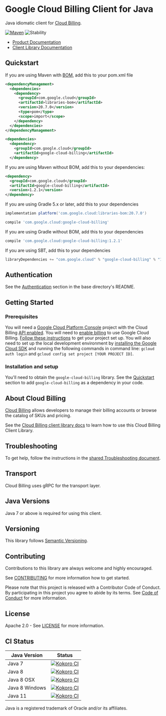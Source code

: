 # Google Cloud Billing Client for Java

Java idiomatic client for [Cloud Billing][product-docs].

[![Maven][maven-version-image]][maven-version-link]
![Stability][stability-image]

- [Product Documentation][product-docs]
- [Client Library Documentation][javadocs]

## Quickstart

If you are using Maven with [BOM][libraries-bom], add this to your pom.xml file
```xml
<dependencyManagement>
  <dependencies>
    <dependency>
      <groupId>com.google.cloud</groupId>
      <artifactId>libraries-bom</artifactId>
      <version>20.7.0</version>
      <type>pom</type>
      <scope>import</scope>
    </dependency>
  </dependencies>
</dependencyManagement>

<dependencies>
  <dependency>
    <groupId>com.google.cloud</groupId>
    <artifactId>google-cloud-billing</artifactId>
  </dependency>

```

If you are using Maven without BOM, add this to your dependencies:

```xml
<dependency>
  <groupId>com.google.cloud</groupId>
  <artifactId>google-cloud-billing</artifactId>
  <version>1.2.1</version>
</dependency>

```

If you are using Gradle 5.x or later, add this to your dependencies
```Groovy
implementation platform('com.google.cloud:libraries-bom:20.7.0')

compile 'com.google.cloud:google-cloud-billing'
```
If you are using Gradle without BOM, add this to your dependencies
```Groovy
compile 'com.google.cloud:google-cloud-billing:1.2.1'
```

If you are using SBT, add this to your dependencies
```Scala
libraryDependencies += "com.google.cloud" % "google-cloud-billing" % "1.2.1"
```

## Authentication

See the [Authentication][authentication] section in the base directory's README.

## Getting Started

### Prerequisites

You will need a [Google Cloud Platform Console][developer-console] project with the Cloud Billing [API enabled][enable-api].
You will need to [enable billing][enable-billing] to use Google Cloud Billing.
[Follow these instructions][create-project] to get your project set up. You will also need to set up the local development environment by
[installing the Google Cloud SDK][cloud-sdk] and running the following commands in command line:
`gcloud auth login` and `gcloud config set project [YOUR PROJECT ID]`.

### Installation and setup

You'll need to obtain the `google-cloud-billing` library.  See the [Quickstart](#quickstart) section
to add `google-cloud-billing` as a dependency in your code.

## About Cloud Billing


[Cloud Billing][product-docs] allows developers to manage their billing accounts or browse the catalog of SKUs and pricing.

See the [Cloud Billing client library docs][javadocs] to learn how to
use this Cloud Billing Client Library.






## Troubleshooting

To get help, follow the instructions in the [shared Troubleshooting document][troubleshooting].

## Transport

Cloud Billing uses gRPC for the transport layer.

## Java Versions

Java 7 or above is required for using this client.

## Versioning


This library follows [Semantic Versioning](http://semver.org/).


## Contributing


Contributions to this library are always welcome and highly encouraged.

See [CONTRIBUTING][contributing] for more information how to get started.

Please note that this project is released with a Contributor Code of Conduct. By participating in
this project you agree to abide by its terms. See [Code of Conduct][code-of-conduct] for more
information.

## License

Apache 2.0 - See [LICENSE][license] for more information.

## CI Status

Java Version | Status
------------ | ------
Java 7 | [![Kokoro CI][kokoro-badge-image-1]][kokoro-badge-link-1]
Java 8 | [![Kokoro CI][kokoro-badge-image-2]][kokoro-badge-link-2]
Java 8 OSX | [![Kokoro CI][kokoro-badge-image-3]][kokoro-badge-link-3]
Java 8 Windows | [![Kokoro CI][kokoro-badge-image-4]][kokoro-badge-link-4]
Java 11 | [![Kokoro CI][kokoro-badge-image-5]][kokoro-badge-link-5]

Java is a registered trademark of Oracle and/or its affiliates.

[product-docs]: https://cloud.google.com/billing/docs
[javadocs]: https://googleapis.dev/java/google-cloud-billing/latest/
[kokoro-badge-image-1]: http://storage.googleapis.com/cloud-devrel-public/java/badges/java-billing/java7.svg
[kokoro-badge-link-1]: http://storage.googleapis.com/cloud-devrel-public/java/badges/java-billing/java7.html
[kokoro-badge-image-2]: http://storage.googleapis.com/cloud-devrel-public/java/badges/java-billing/java8.svg
[kokoro-badge-link-2]: http://storage.googleapis.com/cloud-devrel-public/java/badges/java-billing/java8.html
[kokoro-badge-image-3]: http://storage.googleapis.com/cloud-devrel-public/java/badges/java-billing/java8-osx.svg
[kokoro-badge-link-3]: http://storage.googleapis.com/cloud-devrel-public/java/badges/java-billing/java8-osx.html
[kokoro-badge-image-4]: http://storage.googleapis.com/cloud-devrel-public/java/badges/java-billing/java8-win.svg
[kokoro-badge-link-4]: http://storage.googleapis.com/cloud-devrel-public/java/badges/java-billing/java8-win.html
[kokoro-badge-image-5]: http://storage.googleapis.com/cloud-devrel-public/java/badges/java-billing/java11.svg
[kokoro-badge-link-5]: http://storage.googleapis.com/cloud-devrel-public/java/badges/java-billing/java11.html
[stability-image]: https://img.shields.io/badge/stability-ga-green
[maven-version-image]: https://img.shields.io/maven-central/v/com.google.cloud/google-cloud-billing.svg
[maven-version-link]: https://search.maven.org/search?q=g:com.google.cloud%20AND%20a:google-cloud-billing&core=gav
[authentication]: https://github.com/googleapis/google-cloud-java#authentication
[developer-console]: https://console.developers.google.com/
[create-project]: https://cloud.google.com/resource-manager/docs/creating-managing-projects
[cloud-sdk]: https://cloud.google.com/sdk/
[troubleshooting]: https://github.com/googleapis/google-cloud-common/blob/master/troubleshooting/readme.md#troubleshooting
[contributing]: https://github.com/googleapis/java-billing/blob/master/CONTRIBUTING.md
[code-of-conduct]: https://github.com/googleapis/java-billing/blob/master/CODE_OF_CONDUCT.md#contributor-code-of-conduct
[license]: https://github.com/googleapis/java-billing/blob/master/LICENSE
[enable-billing]: https://cloud.google.com/apis/docs/getting-started#enabling_billing
[enable-api]: https://console.cloud.google.com/flows/enableapi?apiid=cloudbilling.googleapis.com
[libraries-bom]: https://github.com/GoogleCloudPlatform/cloud-opensource-java/wiki/The-Google-Cloud-Platform-Libraries-BOM
[shell_img]: https://gstatic.com/cloudssh/images/open-btn.png

